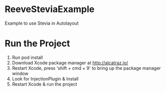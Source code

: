 # ReeveSteviaExample
Example to use Stevia in Autolayout

# Run the Project
1. Run pod install
2. Download Xcode package manager at http://alcatraz.io/
3. Restart Xcode, press 'shift + cmd + 9' to bring up the package manager window
4. Look for InjectionPlugin & Install
5. Restart Xcode & run the project
